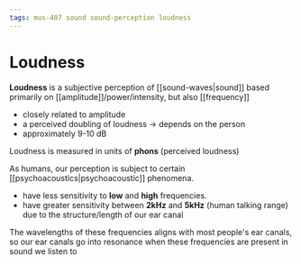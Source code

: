 ```yaml
---
tags: mus-407 sound sound-perception loudness
---
```


# Loudness

**Loudness** is a subjective perception of [[sound-waves|sound]] based primarily on [[amplitude]]/power/intensity, but also [[frequency]]

- closely related to amplitude
- a perceived doubling of loudness → depends on the person
- approximately 9-10 dB

Loudness is measured in units of **phons** (perceived loudness)

As humans, our perception is subject to certain [[psychoacoustics|psychoacoustic]] phenomena.

- have less sensitivity to **low** and **high** frequencies.
- have greater sensitivity between **2kHz** and **5kHz** (human talking range) due to the structure/length of our ear canal

The wavelengths of these frequencies aligns with most people's ear canals, so our ear canals go into resonance when these frequencies are present in sound we listen to
